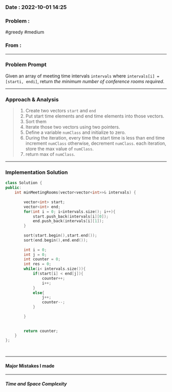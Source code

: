 ### Date :  2022-10-01 14:25

### Problem : 
#greedy #medium 



### From :

---
### Problem Prompt
Given an array of meeting time intervals `intervals` where `intervals[i] = [starti, endi]`, return _the minimum number of conference rooms required_.


---
### Approach & Analysis
>1. Create two vectors `start` and `end`
>2. Put start time elements and end time elements into those vectors.
>3. Sort them
>4. Iterate those two vectors using two pointers.
>5.  Define a variable `numClass` and initialize to zero.
>6. During the iteration, every time the start time is less than end time
>		increment `numClass`
>		otherwise, decrement `numClass`.
>		each iteration, store the max value of `numClass`.
>7. return max of `numClass`.

---
### Implementation Solution
```cpp
class Solution {
public:
    int minMeetingRooms(vector<vector<int>>& intervals) {
       
        vector<int> start;
        vector<int> end;
        for(int i = 0; i<intervals.size(); i++){
            start.push_back(intervals[i][0]);
            end.push_back(intervals[i][1]);
        }
        
        sort(start.begin(),start.end());
        sort(end.begin(),end.end());
        
        int i = 0;
        int j = 0;
        int counter = 0;
        int res = 0;
        while(i< intervals.size()){
            if(start[i] < end[j]){
                counter++;
                i++;
            }
            else{
                j++;
                counter--;
            }
            
        }
        
        
        return counter;
    }
};




```
---
#### Major Mistakes I made



---
##### Time and Space Complexity


